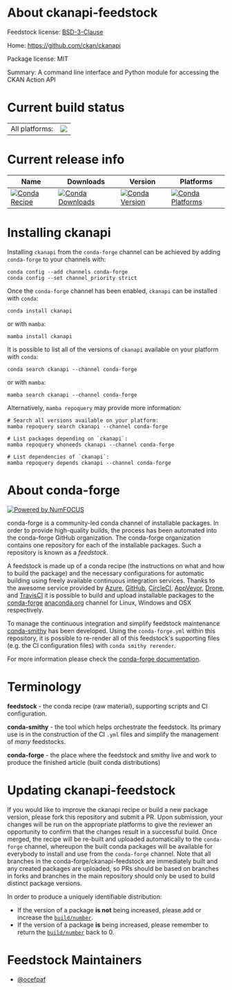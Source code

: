 About ckanapi-feedstock
=======================

Feedstock license: [BSD-3-Clause](https://github.com/conda-forge/ckanapi-feedstock/blob/main/LICENSE.txt)

Home: https://github.com/ckan/ckanapi

Package license: MIT

Summary: A command line interface and Python module for accessing the CKAN Action API

Current build status
====================


<table><tr><td>All platforms:</td>
    <td>
      <a href="https://dev.azure.com/conda-forge/feedstock-builds/_build/latest?definitionId=2815&branchName=main">
        <img src="https://dev.azure.com/conda-forge/feedstock-builds/_apis/build/status/ckanapi-feedstock?branchName=main">
      </a>
    </td>
  </tr>
</table>

Current release info
====================

| Name | Downloads | Version | Platforms |
| --- | --- | --- | --- |
| [![Conda Recipe](https://img.shields.io/badge/recipe-ckanapi-green.svg)](https://anaconda.org/conda-forge/ckanapi) | [![Conda Downloads](https://img.shields.io/conda/dn/conda-forge/ckanapi.svg)](https://anaconda.org/conda-forge/ckanapi) | [![Conda Version](https://img.shields.io/conda/vn/conda-forge/ckanapi.svg)](https://anaconda.org/conda-forge/ckanapi) | [![Conda Platforms](https://img.shields.io/conda/pn/conda-forge/ckanapi.svg)](https://anaconda.org/conda-forge/ckanapi) |

Installing ckanapi
==================

Installing `ckanapi` from the `conda-forge` channel can be achieved by adding `conda-forge` to your channels with:

```
conda config --add channels conda-forge
conda config --set channel_priority strict
```

Once the `conda-forge` channel has been enabled, `ckanapi` can be installed with `conda`:

```
conda install ckanapi
```

or with `mamba`:

```
mamba install ckanapi
```

It is possible to list all of the versions of `ckanapi` available on your platform with `conda`:

```
conda search ckanapi --channel conda-forge
```

or with `mamba`:

```
mamba search ckanapi --channel conda-forge
```

Alternatively, `mamba repoquery` may provide more information:

```
# Search all versions available on your platform:
mamba repoquery search ckanapi --channel conda-forge

# List packages depending on `ckanapi`:
mamba repoquery whoneeds ckanapi --channel conda-forge

# List dependencies of `ckanapi`:
mamba repoquery depends ckanapi --channel conda-forge
```


About conda-forge
=================

[![Powered by
NumFOCUS](https://img.shields.io/badge/powered%20by-NumFOCUS-orange.svg?style=flat&colorA=E1523D&colorB=007D8A)](https://numfocus.org)

conda-forge is a community-led conda channel of installable packages.
In order to provide high-quality builds, the process has been automated into the
conda-forge GitHub organization. The conda-forge organization contains one repository
for each of the installable packages. Such a repository is known as a *feedstock*.

A feedstock is made up of a conda recipe (the instructions on what and how to build
the package) and the necessary configurations for automatic building using freely
available continuous integration services. Thanks to the awesome service provided by
[Azure](https://azure.microsoft.com/en-us/services/devops/), [GitHub](https://github.com/),
[CircleCI](https://circleci.com/), [AppVeyor](https://www.appveyor.com/),
[Drone](https://cloud.drone.io/welcome), and [TravisCI](https://travis-ci.com/)
it is possible to build and upload installable packages to the
[conda-forge](https://anaconda.org/conda-forge) [anaconda.org](https://anaconda.org/)
channel for Linux, Windows and OSX respectively.

To manage the continuous integration and simplify feedstock maintenance
[conda-smithy](https://github.com/conda-forge/conda-smithy) has been developed.
Using the ``conda-forge.yml`` within this repository, it is possible to re-render all of
this feedstock's supporting files (e.g. the CI configuration files) with ``conda smithy rerender``.

For more information please check the [conda-forge documentation](https://conda-forge.org/docs/).

Terminology
===========

**feedstock** - the conda recipe (raw material), supporting scripts and CI configuration.

**conda-smithy** - the tool which helps orchestrate the feedstock.
                   Its primary use is in the construction of the CI ``.yml`` files
                   and simplify the management of *many* feedstocks.

**conda-forge** - the place where the feedstock and smithy live and work to
                  produce the finished article (built conda distributions)


Updating ckanapi-feedstock
==========================

If you would like to improve the ckanapi recipe or build a new
package version, please fork this repository and submit a PR. Upon submission,
your changes will be run on the appropriate platforms to give the reviewer an
opportunity to confirm that the changes result in a successful build. Once
merged, the recipe will be re-built and uploaded automatically to the
`conda-forge` channel, whereupon the built conda packages will be available for
everybody to install and use from the `conda-forge` channel.
Note that all branches in the conda-forge/ckanapi-feedstock are
immediately built and any created packages are uploaded, so PRs should be based
on branches in forks and branches in the main repository should only be used to
build distinct package versions.

In order to produce a uniquely identifiable distribution:
 * If the version of a package **is not** being increased, please add or increase
   the [``build/number``](https://docs.conda.io/projects/conda-build/en/latest/resources/define-metadata.html#build-number-and-string).
 * If the version of a package **is** being increased, please remember to return
   the [``build/number``](https://docs.conda.io/projects/conda-build/en/latest/resources/define-metadata.html#build-number-and-string)
   back to 0.

Feedstock Maintainers
=====================

* [@ocefpaf](https://github.com/ocefpaf/)

